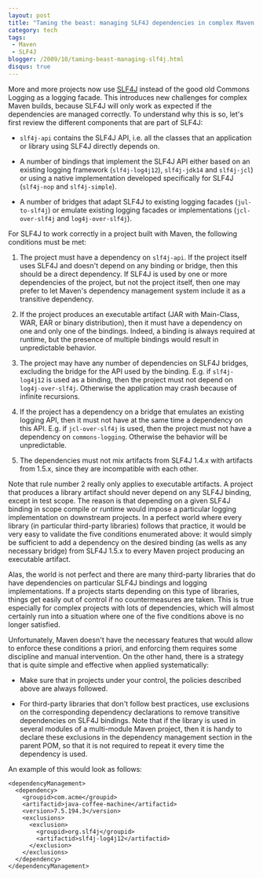 ```yaml
---
layout: post
title: "Taming the beast: managing SLF4J dependencies in complex Maven builds"
category: tech
tags:
 - Maven
 - SLF4J
blogger: /2009/10/taming-beast-managing-slf4j.html
disqus: true
---
```


More and more projects now use [SLF4J][1] instead of the good old Commons Logging as a logging facade. This introduces
new challenges for complex Maven builds, because SLF4J will only work as expected if the dependencies are managed
correctly. To understand why this is so, let's first review the different components that are part of SLF4J:

* `slf4j-api` contains the SLF4J API, i.e. all the classes that an application or library using SLF4J directly depends
  on.

* A number of bindings that implement the SLF4J API either based on an existing logging framework (`slf4j-log4j12`),
  `slf4j-jdk14` and `slf4j-jcl`) or using a native implementation developed specifically for SLF4J (`slf4j-nop` and
  `slf4j-simple`).

* A number of bridges that adapt SLF4J to existing logging facades (`jul-to-slf4j`) or emulate existing logging facades
  or implementations (`jcl-over-slf4j` and `log4j-over-slf4j`).

For SLF4J to work correctly in a project built with Maven, the following conditions must be met:

1. The project must have a dependency on `slf4j-api`. If the project itself uses SLF4J and doesn't depend on any binding
   or bridge, then this should be a direct dependency. If SLF4J is used by one or more dependencies of the project, but
   not the project itself, then one may prefer to let Maven's dependency management system include it as a transitive
   dependency.

2. If the project produces an executable artifact (JAR with Main-Class, WAR, EAR or binary distribution), then it must
   have a dependency on one and only one of the bindings. Indeed, a binding is always required at runtime, but the
   presence of multiple bindings would result in unpredictable behavior.

3. The project may have any number of dependencies on SLF4J bridges, excluding the bridge for the API used by the
   binding. E.g. if `slf4j-log4j12` is used as a binding, then the project must not depend on `log4j-over-slf4j`.
   Otherwise the application may crash because of infinite recursions.

4. If the project has a dependency on a bridge that emulates an existing logging API, then it must not have at the same
   time a dependency on this API. E.g. if `jcl-over-slf4j` is used, then the project must not have a dependency on
   `commons-logging`. Otherwise the behavior will be unpredictable.

5. The dependencies must not mix artifacts from SLF4J 1.4.x with artifacts from 1.5.x, since they are incompatible with
   each other.

Note that rule number 2 really only applies to executable artifacts. A project that produces a library artifact should
never depend on any SLF4J binding, except in test scope. The reason is that depending on a given SLF4J binding in scope
compile or runtime would impose a particular logging implementation on downstream projects. In a perfect world where
every library (in particular third-party libraries) follows that practice, it would be very easy to validate the five
conditions enumerated above: it would simply be sufficient to add a dependency on the desired binding (as wells as any
necessary bridge) from SLF4J 1.5.x to every Maven project producing an executable artifact.

Alas, the world is not perfect and there are many third-party libraries that do have dependencies on particular SLF4J
bindings and logging implementations. If a projects starts depending on this type of libraries, things get easily out of
control if no countermeasures are taken. This is true especially for complex projects with lots of dependencies, which
will almost certainly run into a situation where one of the five conditions above is no longer satisfied.

Unfortunately, Maven doesn't have the necessary features that would allow to enforce these conditions a priori, and
enforcing them requires some discipline and manual intervention. On the other hand, there is a strategy that is quite
simple and effective when applied systematically:

* Make sure that in projects under your control, the policies described above are always followed.

* For third-party libraries that don't follow best practices, use exclusions on the corresponding dependency
  declarations to remove transitive dependencies on SLF4J bindings. Note that if the library is used in several modules
  of a multi-module Maven project, then it is handy to declare these exclusions in the dependency management section in
  the parent POM, so that it is not required to repeat it every time the dependency is used.

An example of this would look as follows:

~~~ markup
<dependencyManagement>
  <dependency>
    <groupid>com.acme</groupid>
    <artifactid>java-coffee-machine</artifactid>
    <version>7.5.194.3</version>
    <exclusions>
      <exclusion>
        <groupid>org.slf4j</groupid>
        <artifactid>slf4j-log4j12</artifactid>
      </exclusion>
    </exclusions>
  </dependency>
</dependencyManagement>
~~~

[1]: http://www.slf4j.org/
